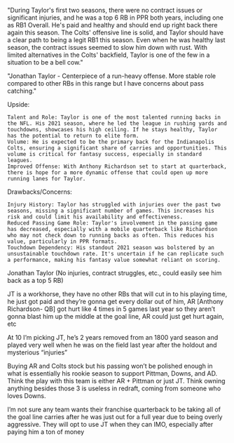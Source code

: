 "During Taylor's first two seasons, there were no contract issues or significant injuries, and he was a top 6 RB in PPR both years, including one as RB1 Overall.  He's paid and healthy and should end up right back there again this season.  The Colts' offensive line is solid, and Taylor should have a clear path to being a legit RB1 this season.  Even when he was healthy last season, the contract issues seemed to slow him down with rust.  With limited alternatives in the Colts' backfield, Taylor is one of the few in a situation to be a bell cow."

"Jonathan Taylor - Centerpiece of a run-heavy offense. More stable role compared to other RBs in this range but I have concerns about pass catching."

Upside:

    Talent and Role: Taylor is one of the most talented running backs in the NFL. His 2021 season, where he led the league in rushing yards and touchdowns, showcases his high ceiling. If he stays healthy, Taylor has the potential to return to elite form.
    Volume: He is expected to be the primary back for the Indianapolis Colts, ensuring a significant share of carries and opportunities. This volume is critical for fantasy success, especially in standard leagues.
    Improved Offense: With Anthony Richardson set to start at quarterback, there is hope for a more dynamic offense that could open up more running lanes for Taylor.

Drawbacks/Concerns:

    Injury History: Taylor has struggled with injuries over the past two seasons, missing a significant number of games. This increases his risk and could limit his availability and effectiveness.
    Reduced Passing Game Role: Taylor's involvement in the passing game has decreased, especially with a mobile quarterback like Richardson who may not check down to running backs as often. This reduces his value, particularly in PPR formats.
    Touchdown Dependency: His standout 2021 season was bolstered by an unsustainable touchdown rate. It's uncertain if he can replicate such a performance, making his fantasy value somewhat reliant on scoring.

 Jonathan Taylor (No injuries, contract struggles, etc., could easily see him back as a top 5 RB) 

JT is a workhorse, they have no other RBs that will cut in to his playing time, he just got paid and they’re gonna get every dollar out of him, AR [Anthony Richardson- QB] got hurt like 4 times in 5 games last year so they aren’t gonna blast him up the middle at the goal line, AR could just get hurt again, etc

At 10 I’m picking JT, he’s 2 years removed from an 1800 yard season and played very well when he was on the field last year after the holdout and mysterious “injuries” 

Buying AR and Colts stock but his passing won’t be polished enough in what is essentially his rookie season to support Pittman, Downs, and AD. Think the play with this team is either AR + Pittman or just JT. Think owning anything besides those 3 is useless in redraft, coming from someone who loves Downs.

I’m not sure any team wants their franchise quarterback to be taking all of the goal line carries after he was just out for a full year due to being overly aggressive. They will opt to use JT when they can IMO, especially after paying him a ton of money
